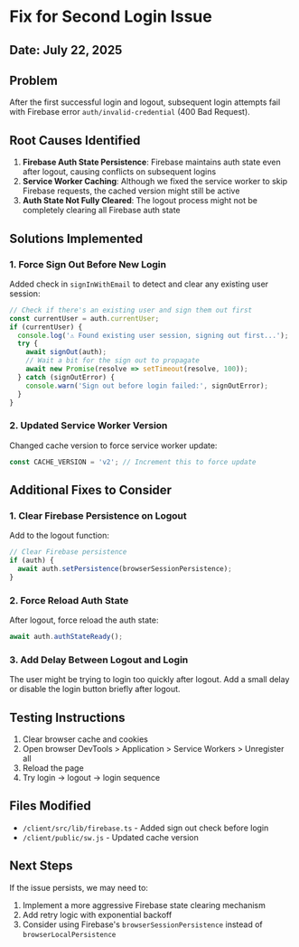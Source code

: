 # Fix for Second Login Issue

## Date: July 22, 2025

## Problem
After the first successful login and logout, subsequent login attempts fail with Firebase error `auth/invalid-credential` (400 Bad Request).

## Root Causes Identified

1. **Firebase Auth State Persistence**: Firebase maintains auth state even after logout, causing conflicts on subsequent logins
2. **Service Worker Caching**: Although we fixed the service worker to skip Firebase requests, the cached version might still be active
3. **Auth State Not Fully Cleared**: The logout process might not be completely clearing all Firebase auth state

## Solutions Implemented

### 1. Force Sign Out Before New Login
Added check in `signInWithEmail` to detect and clear any existing user session:
```typescript
// Check if there's an existing user and sign them out first
const currentUser = auth.currentUser;
if (currentUser) {
  console.log('⚠️ Found existing user session, signing out first...');
  try {
    await signOut(auth);
    // Wait a bit for the sign out to propagate
    await new Promise(resolve => setTimeout(resolve, 100));
  } catch (signOutError) {
    console.warn('Sign out before login failed:', signOutError);
  }
}
```

### 2. Updated Service Worker Version
Changed cache version to force service worker update:
```javascript
const CACHE_VERSION = 'v2'; // Increment this to force update
```

## Additional Fixes to Consider

### 1. Clear Firebase Persistence on Logout
Add to the logout function:
```javascript
// Clear Firebase persistence
if (auth) {
  await auth.setPersistence(browserSessionPersistence);
}
```

### 2. Force Reload Auth State
After logout, force reload the auth state:
```javascript
await auth.authStateReady();
```

### 3. Add Delay Between Logout and Login
The user might be trying to login too quickly after logout. Add a small delay or disable the login button briefly after logout.

## Testing Instructions

1. Clear browser cache and cookies
2. Open browser DevTools > Application > Service Workers > Unregister all
3. Reload the page
4. Try login -> logout -> login sequence

## Files Modified
- `/client/src/lib/firebase.ts` - Added sign out check before login
- `/client/public/sw.js` - Updated cache version

## Next Steps
If the issue persists, we may need to:
1. Implement a more aggressive Firebase state clearing mechanism
2. Add retry logic with exponential backoff
3. Consider using Firebase's `browserSessionPersistence` instead of `browserLocalPersistence`